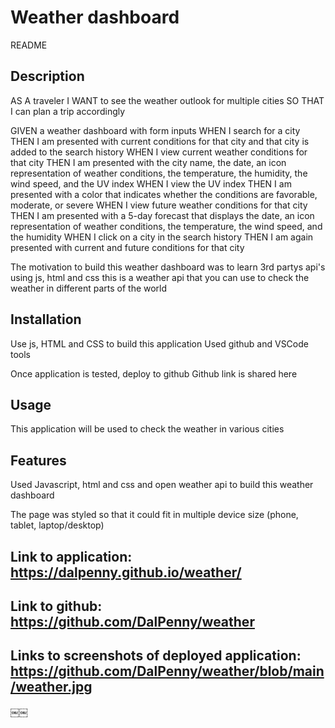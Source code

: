 # Weather dashboard
README 


## Description

AS A traveler
I WANT to see the weather outlook for multiple cities
SO THAT I can plan a trip accordingly


GIVEN a weather dashboard with form inputs
WHEN I search for a city
THEN I am presented with current conditions for that city and that city is added to the search history
WHEN I view current weather conditions for that city
THEN I am presented with the city name, the date, an icon representation of weather conditions, the temperature, the humidity, the wind speed, and the UV index
WHEN I view the UV index
THEN I am presented with a color that indicates whether the conditions are favorable, moderate, or severe
WHEN I view future weather conditions for that city
THEN I am presented with a 5-day forecast that displays the date, an icon representation of weather conditions, the temperature, the wind speed, and the humidity
WHEN I click on a city in the search history
THEN I am again presented with current and future conditions for that city

The motivation to build this weather dashboard was to learn 3rd partys api's using js, html and css
this is a weather api that you can use to check the weather in different parts of the world

## Installation

Use js, HTML and CSS to build this application
Used github and VSCode tools

Once application is tested, deploy to github
Github link is shared here 


## Usage

This application will be used to check the weather in various cities 


## Features

Used Javascript, html and css and open weather api to build this weather dashboard

The page was styled so that it could fit in multiple device size (phone, tablet, laptop/desktop) 


## Link to application: https://dalpenny.github.io/weather/

   
## Link to github: https://github.com/DalPenny/weather
 

## Links to screenshots of deployed application:     https://github.com/DalPenny/weather/blob/main/weather.jpg

￼￼
 
